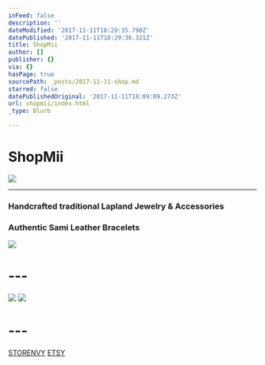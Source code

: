 ```yaml
---
inFeed: false
description: ''
dateModified: '2017-11-11T18:29:35.790Z'
datePublished: '2017-11-11T18:29:36.321Z'
title: ShopMii
author: []
publisher: {}
via: {}
hasPage: true
sourcePath: _posts/2017-11-11-shop.md
starred: false
datePublishedOriginal: '2017-11-11T18:09:09.273Z'
url: shopmii/index.html
_type: Blurb

---
```

# **ShopMii**
![](https://the-grid-user-content.s3-us-west-2.amazonaws.com/86e31ea2-9bb3-4bae-b124-050495ce46c7.jpg)

---

### Handcrafted traditional Lapland Jewelry & Accessories

### Authentic Sami Leather Bracelets
![](https://the-grid-user-content.s3-us-west-2.amazonaws.com/70d74408-5abb-4aca-8fea-3e9d55742496.jpg)

# ---
![](https://the-grid-user-content.s3-us-west-2.amazonaws.com/c33134b0-48da-403c-9ce9-d4daaadef2ba.png)
![](https://the-grid-user-content.s3-us-west-2.amazonaws.com/1677db36-5de1-4098-b81f-2492a5fa0e19.png)

# ---
[STORENVY][0]
[ETSY][1]

[0]: https://lgsignd.storenvy.com/
[1]: https://www.etsy.com/shop/lgsamicrafts/